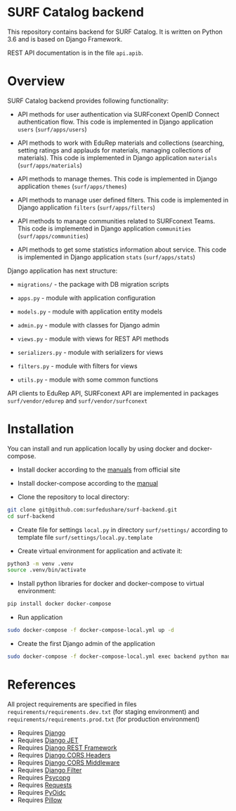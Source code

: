 # SURF Catalog backend

This repository contains backend for SURF Catalog. It is written on
Python 3.6 and is based on Django Framework.

REST API documentation is in the file `api.apib`.

# Overview

SURF Catalog backend provides following functionality:

* API methods for user authentication via SURFconext OpenID Connect
authentication flow. This code is implemented in Django
application `users` (`surf/apps/users`)

* API methods to work with EduRep materials and collections (searching,
setting ratings and applauds for materials, managing collections of
materials). This code is implemented in Django application `materials`
(`surf/apps/materials`)

* API methods to manage themes. This code is implemented in Django
application `themes` (`surf/apps/themes`)

* API methods to manage user defined filters. This code is implemented
in Django application `filters` (`surf/apps/filters`)

* API methods to manage communities related to SURFconext Teams.
This code is implemented in Django application `communities`
(`surf/apps/communities`)

* API methods to get some statistics information about service.
This code is implemented in Django application `stats`
(`surf/apps/stats`)

Django application has next structure:

* `migrations/` - the package with DB migration scripts

* `apps.py` - module with application configuration

* `models.py` - module with application entity models

* `admin.py` - module with classes for Django admin

* `views.py` - module with views for REST API methods

* `serializers.py` - module with serializers for views

* `filters.py` - module with filters for views

* `utils.py` - module with some common functions

API clients to EduRep API, SURFconext API are implemented in packages
`surf/vendor/edurep` and `surf/vendor/surfconext`

# Installation

You can install and run application locally by using docker
and docker-compose.

* Install docker according to the
[manuals](https://docs.docker.com/install/overview/) from official site

* Install docker-compose according to the
[manual](https://docs.docker.com/compose/install/#install-compose)

* Clone the repository to local directory:

```sh
git clone git@github.com:surfedushare/surf-backend.git
cd surf-backend
```

* Create file for settings `local.py` in directory `surf/settings/`
according to template file `surf/settings/local.py.template`

* Create virtual environment for application and activate it:

```sh
python3 -m venv .venv
source .venv/bin/activate
```

* Install python libraries for docker and docker-compose to virtual
environment:

```sh
pip install docker docker-compose
```

* Run application

```sh
sudo docker-compose -f docker-compose-local.yml up -d
```

* Create the first Django admin of the application

```sh
sudo docker-compose -f docker-compose-local.yml exec backend python manage.py createsuperuser
```

# References

All project requirements are specified in files
`requirements/requirements.dev.txt` (for staging environment) and
`requirements/requirements.prod.txt` (for production environment)

* Requires [Django](https://www.djangoproject.com/)
* Requires [Django JET](https://github.com/geex-arts/django-jet)
* Requires [Django REST Framework](http://www.django-rest-framework.org/)
* Requires [Django CORS Headers](https://github.com/ottoyiu/django-cors-headers)
* Requires [Django CORS Middleware](https://github.com/zestedesavoir/django-cors-middleware/)
* Requires [Django Filter](https://github.com/carltongibson/django-filter/)
* Requires [Psycopg](http://initd.org/psycopg/)
* Requires [Requests](https://github.com/requests/requests)
* Requires [PyOidc](https://github.com/rohe/pyoidc)
* Requires [Pillow](https://github.com/python-pillow/Pillow)

